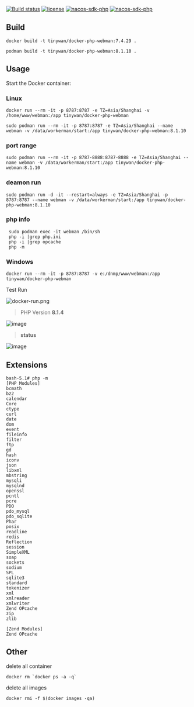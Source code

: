 [![Build status](https://github.com/Tinywan/docker-php-webman/workflows/Docker/badge.svg)]()
[![license](https://img.shields.io/github/license/Tinywan/docker-php-webman)]()
[![nacos-sdk-php](https://img.shields.io/github/last-commit/tinywan/docker-php-webman/main)]()
[![nacos-sdk-php](https://img.shields.io/github/v/tag/tinywan/docker-php-webman?color=ff69b4)]()

## Build

```
docker build -t tinywan/docker-php-webman:7.4.29 .
```

```
podman build -t tinywan/docker-php-webman:8.1.10 .
```

## Usage

Start the Docker container:

### Linux

```shell
docker run --rm -it -p 8787:8787 -e TZ=Asia/Shanghai -v /home/www/webman:/app tinywan/docker-php-webman
```

```shell
sudo podman run --rm -it -p 8787:8787 -e TZ=Asia/Shanghai --name webman -v /data/workerman/start:/app tinywan/docker-php-webman:8.1.10
```

### port range

```shell
sudo podman run --rm -it -p 8787-8888:8787-8888 -e TZ=Asia/Shanghai --name webman -v /data/workerman/start:/app tinywan/docker-php-webman:8.1.10
```

### deamon run

```shell
sudo podman run -d -it --restart=always -e TZ=Asia/Shanghai -p 8787:8787 --name webman -v /data/workerman/start:/app tinywan/docker-php-webman:8.1.10
```

### php info

```shell
 sudo podman exec -it webman /bin/sh
 php -i |grep php.ini
 php -i |grep opcache
 php -m                                                                                                           
```

### Windows

```
docker run --rm -it -p 8787:8787 -v e:/dnmp/www/webman:/app tinywan/docker-php-webman
```

Test Run

![docker-run.png](./docker-run.png)

> PHP Version **8.1.4**

![image](https://user-images.githubusercontent.com/14959876/159652489-7df26dcb-b5e7-4f31-be96-3ecb63f3f7c5.png)

> **status**

![image](https://user-images.githubusercontent.com/14959876/159652735-86540cab-33c3-4b75-a0b7-41071300ee75.png)

## Extensions

```
bash-5.1# php -m
[PHP Modules]
bcmath       
bz2
calendar     
Core
ctype        
curl
date
dom
event        
fileinfo     
filter       
ftp
gd
hash
iconv        
json
libxml       
mbstring     
mysqli       
mysqlnd      
openssl      
pcntl        
pcre
PDO
pdo_mysql    
pdo_sqlite   
Phar
posix        
readline     
redis        
Reflection   
session      
SimpleXML    
soap
sockets      
sodium       
SPL
sqlite3      
standard     
tokenizer
xml
xmlreader
xmlwriter
Zend OPcache
zip
zlib

[Zend Modules]
Zend OPcache
```

## Other

delete all container

```
docker rm `docker ps -a -q`
```

delete all images

```
docker rmi -f $(docker images -qa)
```
